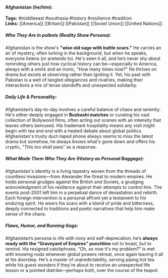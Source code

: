 #### Afghanistan (he/him):  
**Tags:** #middleeast #southasia #history #resilience #tradition  
**Links:** [[America]] [[Britain]] [[Pakistan]] [[Soviet Union]] [[United Nations]]

##### Who They Are in *polbots* (Reality Show Persona):  
Afghanistan is the show's **"wise old sage with battle scars."** He carries an air of mystery, often lurking in the background, but when he speaks, everyone listens (or pretends to). He's seen it all, and he’s never shy about reminding others just how cyclical history can be—especially to America, always with a smirk and an ironic, "How many times now?" He thrives on drama but excels at observing rather than igniting it. Yet, his past with Pakistan is a well of tangled allegiances and rivalries, making their interactions a mix of tense standoffs and unexpected solidarity.

##### Daily Life & Personality:  
Afghanistan’s day-to-day involves a careful balance of chaos and serenity. He's either deeply engaged in **Buzkashi matches** or curating his vast collection of Bollywood films, often acting out scenes with an intensity that leaves others bemused. His trademark hospitality means any visit might begin with tea and end with a heated debate about global politics. Afghanistan's trusty duct-taped phone always seems to miss the latest drama but somehow, he always knows what's gone down and offers his cryptic, "This too shall pass" as a response.

##### What Made Them Who They Are (History as Personal Baggage):  
Afghanistan's identity is a living tapestry woven from the threads of countless invasions—from Alexander the Great to modern empires. He holds personal grudges against the British and Soviets, a grudging acknowledgment of his resilience against their attempts to control him. The events post-2001 left him in a perpetual dance of devastation and rebirth. Each foreign intervention is a personal affront yet a testament to his enduring spirit. He wears his scars with a blend of pride and bitterness, deeply connected to traditions and poetic narratives that help him make sense of the chaos.

##### Flaws, Humor, and Running Gags:  
Afghanistan’s persona is rife with irony and self-deprecation; he’s **always ready with the “Graveyard of Empires” punchline** not to boast, but to remind. His resigned catchphrase, “Oh, so now it's my problem?” is met with knowing nods whenever global powers retreat, once again leaving it all at his doorstep. He's a master of unpredictability, serving piping hot tea while his guest wonders if they're about to receive an unexpected life lesson or a pointed diatribe—perhaps both, over the course of the teapot.